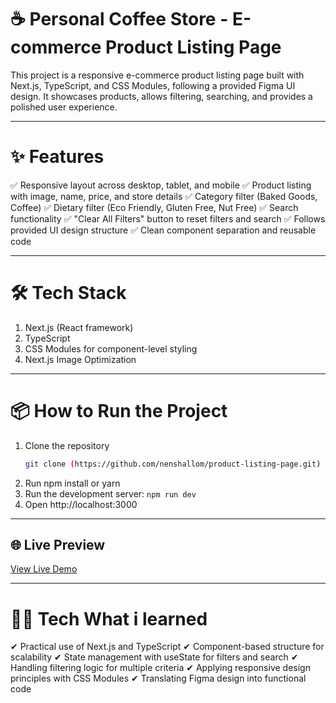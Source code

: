 # ☕ Personal Coffee Store - E-commerce Product Listing Page 
This project is a responsive e-commerce product listing page built with Next.js, TypeScript, and CSS Modules, following a provided Figma UI design. It showcases products, allows filtering, searching, and provides a polished user experience.

----------


# ✨ Features
✅ Responsive layout across desktop, tablet, and mobile
✅ Product listing with image, name, price, and store details
✅ Category filter (Baked Goods, Coffee)
✅ Dietary filter (Eco Friendly, Gluten Free, Nut Free)
✅ Search functionality
✅ "Clear All Filters" button to reset filters and search
✅ Follows provided UI design structure
✅ Clean component separation and reusable code

----------


# 🛠️ Tech Stack
1. Next.js (React framework)
2. TypeScript
3. CSS Modules for component-level styling
4. Next.js Image Optimization

----------

# 📦 How to Run the Project
1. Clone the repository 
    ```bash
    git clone (https://github.com/nenshallom/product-listing-page.git)  

2. Run npm install or yarn
3. Run the development server: `npm run dev`
4. Open http://localhost:3000

----------

## 🌐 Live Preview

[View Live Demo](https://mentorledtask2.netlify.app//)

----------

# 🧑‍💻 Tech What i learned
✔ Practical use of Next.js and TypeScript
✔ Component-based structure for scalability
✔ State management with useState for filters and search
✔ Handling filtering logic for multiple criteria
✔ Applying responsive design principles with CSS Modules
✔ Translating Figma design into functional code

